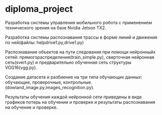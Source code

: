 # diploma_project
Разработка системы управления мобильного робота с применением технического зрения на базе Nvidia Jetson TX2.

Разработка системы распознавания трассы в форме линий и движения по ней(файлы: helpdrive1.py,drive1.py)

Распознавание объектов на пути следования при помощи нейронныйх сетей: прямогораспределения(train_simple.py), сверточная нейронная сеть(svert.py) и предварительно обученная сеть структуры VGG16(vgg.py).

Создание датасета и разбиение на три типа обучающих данных: обучающие, проверочные, контрольные.(dowland_image.py,images_recognition.py).

Результаты обучения каждой нейронной сети приведены в виде графиков потерь на обучении и проверке и результаты распознавания на обучение и проверке.


